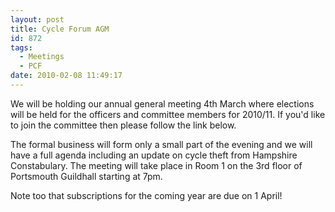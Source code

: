 ```yaml
---
layout: post
title: Cycle Forum AGM
id: 872
tags:
  - Meetings
  - PCF
date: 2010-02-08 11:49:17
---
```


We will be holding our annual general meeting  4th March where elections will be held for the officers and committee members for 2010/11\.  If you'd like to join the committee then please follow the link below.

The formal business will form only a small part of the evening and we will have a full agenda  including an update on cycle theft from Hampshire Constabulary. The meeting will take place in Room 1 on the 3rd floor of Portsmouth Guildhall starting at  7pm.

Note too that subscriptions for the coming year are due on 1 April!
